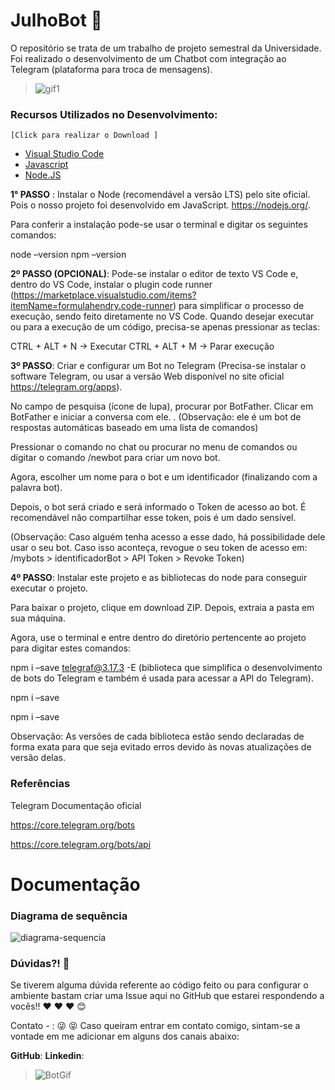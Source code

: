 
# JulhoBot 🚀

O repositório se trata de um trabalho de projeto semestral da Universidade. Foi realizado o desenvolvimento de um Chatbot com integração ao Telegram (plataforma para troca de mensagens).

> ![gif1](https://user-images.githubusercontent.com/77218064/205186280-f18da151-ad9f-4aed-a696-51c42b973797.gif)

### Recursos Utilizados no Desenvolvimento:
    [Click para realizar o Download ] 
 - [Visual Studio Code](https://code.visualstudio.com/?WT.mc_id=javascript-0000-gllemos)
 - [Javascript](https://www.microsoft.com/pt-br/p/javascript/9nblggh07nrx?activetab=pivot:overviewtab)
 - [Node.JS](https://nodejs.org/en/)
 


**1° PASSO** : Instalar o Node (recomendável a versão LTS) pelo site oficial. Pois o nosso projeto foi desenvolvido em JavaScript. https://nodejs.org/.

Para conferir a instalação pode-se usar o terminal e digitar os seguintes comandos:

node –version npm –version

**2º PASSO (OPCIONAL)**: Pode-se instalar o editor de texto VS Code e, dentro do VS Code, instalar o plugin code runner (https://marketplace.visualstudio.com/items?itemName=formulahendry.code-runner) para simplificar o processo de execução, sendo feito diretamente no VS Code. Quando desejar executar ou para a execução de um código, precisa-se apenas pressionar as teclas:

CTRL + ALT + N -> Executar CTRL + ALT + M -> Parar execução

**3º PASSO**: Criar e configurar um Bot no Telegram (Precisa-se instalar o software Telegram, ou usar a versão Web disponível no site oficial https://telegram.org/apps).

No campo de pesquisa (ícone de lupa), procurar por BotFather. Clicar em BotFather e iniciar a conversa com ele. . (Observação: ele é um bot de respostas automáticas baseado em uma lista de comandos)

Pressionar o comando no chat ou procurar no menu de comandos ou digitar o comando /newbot para criar um novo bot.

Agora, escolher um nome para o bot e um identificador (finalizando com a palavra bot).

Depois, o bot será criado e será informado o Token de acesso ao bot. É recomendável não compartilhar esse token, pois é um dado sensível.

(Observação: Caso alguém tenha acesso a esse dado, há possibilidade dele usar o seu bot. Caso isso aconteça, revogue o seu token de acesso em: /mybots > identificadorBot > API Token > Revoke Token)

**4º PASSO**: Instalar este projeto e as bibliotecas do node para conseguir executar o projeto.

Para baixar o projeto, clique em download ZIP. Depois, extraia a pasta em sua máquina.

Agora, use o terminal e entre dentro do diretório pertencente ao projeto para digitar estes comandos:

npm i –save telegraf@3.17.3 -E (biblioteca que simplifica o desenvolvimento de bots do Telegram e também é usada para acessar a API do Telegram).

npm i –save

npm i –save

Observação: As versões de cada biblioteca estão sendo declaradas de forma exata para que seja evitado erros devido às novas atualizações de versão delas.


### Referências
Telegram Documentação oficial

https://core.telegram.org/bots

https://core.telegram.org/bots/api
# Documentação

### Diagrama de sequência

![diagrama-sequencia](https://user-images.githubusercontent.com/77218064/205177317-0ab08984-74c5-45d7-a140-8cbe468c2bc3.png)

### Dúvidas?! 🚩
Se tiverem alguma dúvida referente ao código feito ou para configurar o ambiente bastam criar uma Issue aqui no GitHub que estarei respondendo a vocês!! ❤️ ❤️ ❤️ 😊

Contato - : 😜 😝
Caso queiram entrar em contato comigo, sintam-se a vontade em me adicionar em alguns dos canais abaixo:

**GitHub**: 
**Linkedin**: 

> ![BotGif](https://user-images.githubusercontent.com/77218064/205178089-97d4f7c2-0799-41a1-a983-a838ed622ba3.gif)